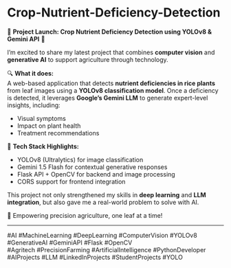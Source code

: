 # Crop-Nutrient-Deficiency-Detection

🚀 **Project Launch: Crop Nutrient Deficiency Detection using YOLOv8 & Gemini API** 🌾

I’m excited to share my latest project that combines **computer vision** and **generative AI** to support agriculture through technology.

🔍 **What it does:**  
A web-based application that detects **nutrient deficiencies in rice plants** from leaf images using a **YOLOv8 classification model**. Once a deficiency is detected, it leverages **Google’s Gemini LLM** to generate expert-level insights, including:  
- Visual symptoms  
- Impact on plant health  
- Treatment recommendations  

🧠 **Tech Stack Highlights:**  
- YOLOv8 (Ultralytics) for image classification  
- Gemini 1.5 Flash for contextual generative responses  
- Flask API + OpenCV for backend and image processing  
- CORS support for frontend integration  

This project not only strengthened my skills in **deep learning** and **LLM integration**, but also gave me a real-world problem to solve with AI.

📸 Empowering precision agriculture, one leaf at a time!

---

#AI #MachineLearning #DeepLearning #ComputerVision #YOLOv8 #GenerativeAI #GeminiAPI #Flask #OpenCV  
#Agritech #PrecisionFarming #ArtificialIntelligence #PythonDeveloper #AIProjects #LLM #LinkedInProjects #StudentProjects #YOLO
